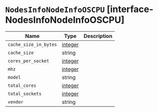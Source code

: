 # `NodesInfoNodeInfoOSCPU` [interface-NodesInfoNodeInfoOSCPU]

| Name | Type | Description |
| - | - | - |
| `cache_size_in_bytes` | [integer](./integer.md) | &nbsp; |
| `cache_size` | string | &nbsp; |
| `cores_per_socket` | [integer](./integer.md) | &nbsp; |
| `mhz` | [integer](./integer.md) | &nbsp; |
| `model` | string | &nbsp; |
| `total_cores` | [integer](./integer.md) | &nbsp; |
| `total_sockets` | [integer](./integer.md) | &nbsp; |
| `vendor` | string | &nbsp; |
